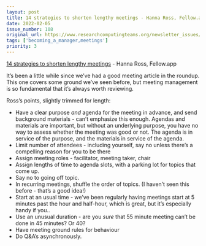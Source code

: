 ```yaml
---
layout: post
title: 14 strategies to shorten lengthy meetings - Hanna Ross, Fellow.app
date: 2022-02-05
issue_number: 108
original_url: https://www.researchcomputingteams.org/newsletter_issues/0108
tags: ['becoming_a_manager,meetings']
priority: 3
---
```


<!-- markdownlint-disable MD033 -->
<!-- markdownlint-disable MD041 -->
<!-- markdownlint-disable MD049 -->

[14 strategies to shorten lengthy meetings](https://fellow.app/blog/meetings/effective-strategies-to-shorten-meetings-at-work) - Hanna Ross, Fellow.app

It’s been a little while since we’ve had a good meeting article in the roundup.  This one covers some ground we’ve seen before, but meeting management is so fundamental that it’s always worth reviewing.

Ross’s points, slightly trimmed for length:

- Have a clear purpose *and* agenda for the meeting in advance, and send background materials - can’t emphasize this enough.  Agendas and materials are important, but without an underlying purpose, you have no way to assess whether the meeting was good or not.  The agenda is in service of the purpose, and the materials in service of the agenda.
- Limit number of attendees - including yourself, say no unless there’s a compelling reason for you to be there
- Assign meeting roles - facilitator, meeting taker, chair
- Assign lengths of time to agenda slots, with a parking lot for topics that come up.
- Say no to going off topic.
- In recurring meetings, shuffle the order of topics.  (I haven’t seen this before - that’s a good idea!)
- Start at an usual time - we’ve been regularly having meetings start at 5 minutes past the hour and half-hour, which is great, but it’s especially handy if you..
- Use an unusual duration - are you *sure* that 55 minute meeting can’t be done in 45 minutes?  Or 40?
- Have meeting ground rules for behaviour
- Do Q&A’s asynchronously.
